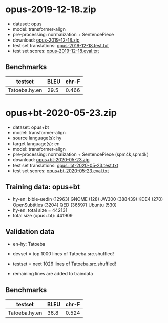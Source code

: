 # opus-2019-12-18.zip

* dataset: opus
* model: transformer-align
* pre-processing: normalization + SentencePiece
* download: [opus-2019-12-18.zip](https://object.pouta.csc.fi/OPUS-MT-models/hy-en/opus-2019-12-18.zip)
* test set translations: [opus-2019-12-18.test.txt](https://object.pouta.csc.fi/OPUS-MT-models/hy-en/opus-2019-12-18.test.txt)
* test set scores: [opus-2019-12-18.eval.txt](https://object.pouta.csc.fi/OPUS-MT-models/hy-en/opus-2019-12-18.eval.txt)

## Benchmarks

| testset               | BLEU  | chr-F |
|-----------------------|-------|-------|
| Tatoeba.hy.en 	| 29.5 	| 0.466 |

# opus+bt-2020-05-23.zip

* dataset: opus+bt
* model: transformer-align
* source language(s): hy
* target language(s): en
* model: transformer-align
* pre-processing: normalization + SentencePiece (spm4k,spm4k)
* download: [opus+bt-2020-05-23.zip](https://object.pouta.csc.fi/OPUS-MT-models/hy-en/opus+bt-2020-05-23.zip)
* test set translations: [opus+bt-2020-05-23.test.txt](https://object.pouta.csc.fi/OPUS-MT-models/hy-en/opus+bt-2020-05-23.test.txt)
* test set scores: [opus+bt-2020-05-23.eval.txt](https://object.pouta.csc.fi/OPUS-MT-models/hy-en/opus+bt-2020-05-23.eval.txt)

## Training data:  opus+bt

* hy-en: bible-uedin (12963) GNOME (128) JW300 (388439) KDE4 (270) OpenSubtitles (3204) QED (36597) Ubuntu (530) 
* hy-en: total size = 442131
* total size (opus+bt): 441909


## Validation data

* en-hy: Tatoeba

* devset = top 1000  lines of Tatoeba.src.shuffled!
* testset = next 1026  lines of Tatoeba.src.shuffled!
* remaining lines are added to traindata

## Benchmarks

| testset               | BLEU  | chr-F |
|-----------------------|-------|-------|
| Tatoeba.hy.en 	| 36.8 	| 0.524 |

